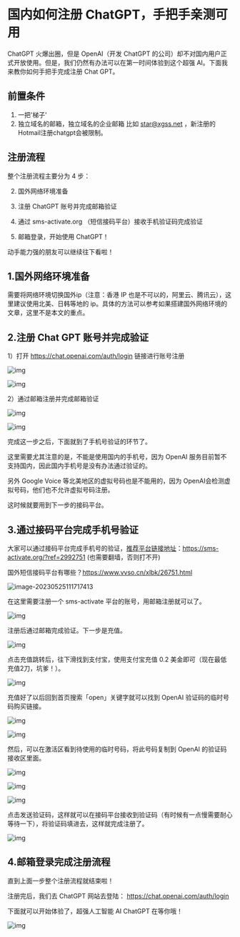 # 国内如何注册 ChatGPT，手把手亲测可用



ChatGPT 火爆出圈，但是 OpenAI（开发 ChatGPT 的公司）却不对国内用户正式开放使用。但是，我们仍然有办法可以在第一时间体验到这个超强 AI。下面我来教你如何手把手完成注册 Chat GPT。

## 前置条件

1. 一把'梯子'
2. 独立域名的邮箱，独立域名的企业邮箱 比如 star@xgss.net ，新注册的Hotmail注册chatgpt会被限制。

## 注册流程

整个注册流程主要分为 4 步：

2.  国外网络环境准备

3. 注册 ChatGPT 账号并完成邮箱验证

4. 通过 sms-activate.org （短信接码平台）接收手机验证码完成验证

5. 邮箱登录，开始使用 ChatGPT！ 

   

动手能力强的朋友可以继续往下看啦！ 

## **1.国外网络环境准备**

需要将网络环境切换国外ip（注意：香港 IP 也是不可以的，阿里云、腾讯云），这里建议使用北美、日韩等地的 ip。具体的方法可以参考如果搭建国外网络环境的文章，这里不是本文的重点。



## **2.注册 Chat GPT 账号并完成验证**

1）打开 https://chat.openai.com/auth/login 链接进行账号注册

![img](https://imgoss.xgss.net/picgo/wps10.jpg?aliyun) 

 

![img](https://imgoss.xgss.net/picgo/wps11.jpg?aliyun) 

 

2）通过邮箱注册并完成邮箱验证

![img](https://imgoss.xgss.net/picgo/wps12.jpg?aliyun) 

 

![img](https://imgoss.xgss.net/picgo/wps13.jpg?aliyun) 

完成这一步之后，下面就到了手机号验证的环节了。

这里需要尤其注意的是，不能是使用国内的手机号，因为 OpenAI 服务目前暂不支持国内，因此国内手机号是没有办法通过验证的。

另外 Google Voice 等北美地区的虚拟号码也是不能用的，因为 OpenAI会检测虚拟号码，他们也不允许虚拟号码注册。

这时候就要用到下一步的接码平台。



## **3.通过接码平台完成手机号验证**

大家可以通过接码平台完成手机号的验证，[推荐平台链接地址](https://sms-activate.org/?ref=2992751)：https://sms-activate.org/?ref=2992751 (也需要翻墙，否则打不开)

 国外短信接码平台有哪些？https://www.vvso.cn/xlbk/26751.html

![image-20230525111717413](https://imgoss.xgss.net/picgo/image-20230525111717413.png?aliyun)

 

在这里需要注册一个 sms-activate 平台的账号，用邮箱注册就可以了。

![img](https://imgoss.xgss.net/picgo/wps15.jpg?aliyun) 

 

注册后通过邮箱完成验证。下一步是充值。

 

![img](https://imgoss.xgss.net/picgo/wps16.jpg?aliyun) 



点击充值跳转后，往下滑找到支付宝，使用支付宝充值 0.2 美金即可（现在最低充值2刀，坑爹！）。



![img](https://imgoss.xgss.net/picgo/wps17.jpg?aliyun) 

 

充值好了以后回到首页搜索「open」关键字就可以找到 OpenAI 验证码的临时号码购买链接。 

![img](https://imgoss.xgss.net/picgo/wps18.jpg?aliyun) 

 

![img](https://imgoss.xgss.net/picgo/wps19.jpg?aliyun) 

然后，可以在激活区看到待使用的临时号码，将此号码复制到 OpenAI 的验证码接收区里面。

![img](https://imgoss.xgss.net/picgo/wps20.jpg?aliyun) 



![img](https://imgoss.xgss.net/picgo/wps21.jpg?aliyun) 

 

![img](https://imgoss.xgss.net/picgo/wps22.jpg?aliyun) 



点击发送验证码，这样就可以在接码平台接收到验证码（有时候有一点慢需要耐心等待一下），将验证码填进去，这样就完成注册了。 

![img](https://imgoss.xgss.net/picgo/wps23.jpg?aliyun) 



## **4.邮箱登录完成注册流程**

 

直到上面一步整个注册流程就结束啦！

注册完后，我们去 ChatGPT 网站去登陆： https://chat.openai.com/auth/login

 下面就可以开始体验了，超强人工智能 AI ChatGPT 在等你哦！

![img](https://imgoss.xgss.net/picgo/wps24.jpg?aliyun) 

 